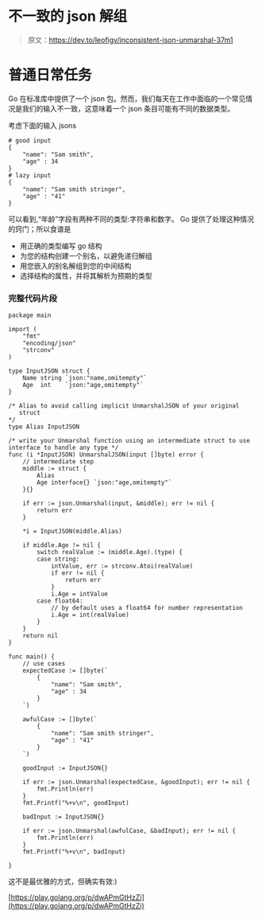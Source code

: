 # 不一致的 json 解组

> 原文：<https://dev.to/leofigy/inconsistent-json-unmarshal-37m1>

# 普通日常任务

Go 在标准库中提供了一个 json 包。然而，我们每天在工作中面临的一个常见情况是我们的输入不一致，这意味着一个 json 条目可能有不同的数据类型。

考虑下面的输入 jsons

```
# good input
{
    "name": "Sam smith",
    "age" : 34
}
# lazy input 
{
    "name": "Sam smith stringer",
    "age" : "41"
} 
```

可以看到,“年龄”字段有两种不同的类型:字符串和数字。
Go 提供了处理这种情况的窍门；所以食谱是

*   用正确的类型编写 go 结构
*   为您的结构创建一个别名，以避免递归解组
*   用您嵌入的别名解组到您的中间结构
*   选择结构的属性，并将其解析为预期的类型

### 完整代码片段

```
package main

import (
    "fmt"
    "encoding/json"
    "strconv"
)

type InputJSON struct {
    Name string `json:"name,omitempty"`
    Age  int    `json:"age,omitempty"`
}

/* Alias to avoid calling implicit UnmarshalJSON of your original 
   struct 
*/
type Alias InputJSON

/* write your Unmarshal function using an intermediate struct to use interface to handle any type */
func (i *InputJSON) UnmarshalJSON(input []byte) error {
    // intermediate step
    middle := struct {
        Alias 
        Age interface{} `json:"age,omitempty"`
    }{}

    if err := json.Unmarshal(input, &middle); err != nil {
        return err
    }

    *i = InputJSON(middle.Alias)

    if middle.Age != nil {
        switch realValue := (middle.Age).(type) {
        case string:
            intValue, err := strconv.Atoi(realValue)
            if err != nil {
                return err
            }
            i.Age = intValue
        case float64:
            // by default uses a float64 for number representation
            i.Age = int(realValue)
        }
    }
    return nil
}

func main() {
    // use cases 
    expectedCase := []byte(`
        {
            "name": "Sam smith",
            "age" : 34
        }
    `)

    awfulCase := []byte(`
        {
            "name": "Sam smith stringer",
            "age" : "41"
        }
    `)

    goodInput := InputJSON{}

    if err := json.Unmarshal(expectedCase, &goodInput); err != nil {
        fmt.Println(err)
    }
    fmt.Printf("%+v\n", goodInput)

    badInput := InputJSON{}

    if err := json.Unmarshal(awfulCase, &badInput); err != nil {
        fmt.Println(err)
    }
    fmt.Printf("%+v\n", badInput)

} 
```

这不是最优雅的方式，但确实有效:)

[https://play.golang.org/p/dwAPmGtHzZi](https://play.golang.org/p/dwAPmGtHzZi)